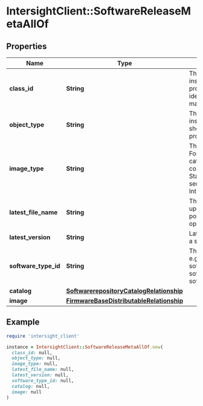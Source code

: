 # IntersightClient::SoftwareReleaseMetaAllOf

## Properties

| Name | Type | Description | Notes |
| ---- | ---- | ----------- | ----- |
| **class_id** | **String** | The fully-qualified name of the instantiated, concrete type. This property is used as a discriminator to identify the type of the payload when marshaling and unmarshaling data. | [default to &#39;software.ReleaseMeta&#39;] |
| **object_type** | **String** | The fully-qualified name of the instantiated, concrete type. The value should be the same as the &#39;ClassId&#39; property. | [default to &#39;software.ReleaseMeta&#39;] |
| **image_type** | **String** | The subtype of the distributable image. For e.g. the firmware distributable is categorized according to the component it can upgrade - Standalone server, Intersight managed server or UCS Managed Fabric Interconnect. | [optional] |
| **latest_file_name** | **String** | The name of the latest image file uploaded for this software type. It is populated as part of the image import operation. | [optional] |
| **latest_version** | **String** | Latest version of the image avaiable for a specific software. | [optional][readonly] |
| **software_type_id** | **String** | The software type id of the image (For e.g. firmware.Distributable, software.ApplianceDistributable, software.HyperflexBundleDistributable, software.UcsdBundleDistributable). | [optional] |
| **catalog** | [**SoftwarerepositoryCatalogRelationship**](SoftwarerepositoryCatalogRelationship.md) |  | [optional] |
| **image** | [**FirmwareBaseDistributableRelationship**](FirmwareBaseDistributableRelationship.md) |  | [optional] |

## Example

```ruby
require 'intersight_client'

instance = IntersightClient::SoftwareReleaseMetaAllOf.new(
  class_id: null,
  object_type: null,
  image_type: null,
  latest_file_name: null,
  latest_version: null,
  software_type_id: null,
  catalog: null,
  image: null
)
```

